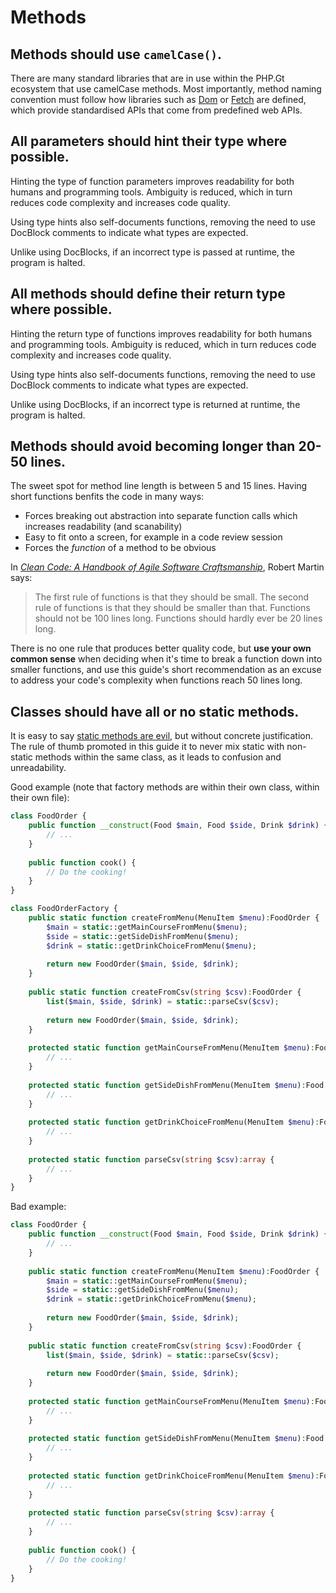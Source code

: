 # Methods

## Methods should use `camelCase()`.

There are many standard libraries that are in use within the PHP.Gt ecosystem that use camelCase methods. Most importantly, method naming convention must follow how libraries such as [Dom][dom] or [Fetch][fetch] are defined, which provide standardised APIs that come from predefined web APIs.

## All parameters should hint their type where possible.

Hinting the type of function parameters improves readability for both humans and programming tools. Ambiguity is reduced, which in turn reduces code complexity and increases code quality.

Using type hints also self-documents functions, removing the need to use DocBlock comments to indicate what types are expected.

Unlike using DocBlocks, if an incorrect type is passed at runtime, the program is halted.

## All methods should define their return type where possible.

Hinting the return type of functions improves readability for both humans and programming tools. Ambiguity is reduced, which in turn reduces code complexity and increases code quality.

Using type hints also self-documents functions, removing the need to use DocBlock comments to indicate what types are expected.

Unlike using DocBlocks, if an incorrect type is returned at runtime, the program is halted.

## Methods should avoid becoming longer than 20-50 lines.

The sweet spot for method line length is between 5 and 15 lines. Having short functions benfits the code in many ways:

+ Forces breaking out abstraction into separate function calls which increases readability (and scanability)
+ Easy to fit onto a screen, for example in a code review session
+ Forces the _function_ of a method to be obvious

In [_Clean Code: A Handbook of Agile Software Craftsmanship_][clean-code-book], Robert Martin says:

> The first rule of functions is that they should be small. The second rule of functions is that they should be smaller than that. Functions should not be 100 lines long. Functions should hardly ever be 20 lines long.

There is no one rule that produces better quality code, but **use your own common sense** when deciding when it's time to break a function down into smaller functions, and use this guide's short recommendation as an excuse to address your code's complexity when functions reach 50 lines long.

## Classes should have all or no static methods.

It is easy to say [static methods are evil][evil-static], but without concrete justification. The rule of thumb promoted in this guide it to never mix static with non-static methods within the same class, as it leads to confusion and unreadability.

Good example (note that factory methods are within their own class, within their own file):

```php
class FoodOrder {
	public function __construct(Food $main, Food $side, Drink $drink) {
		// ...
	}
	
	public function cook() {
		// Do the cooking!
	}
}
```

```php
class FoodOrderFactory {
	public static function createFromMenu(MenuItem $menu):FoodOrder {
		$main = static::getMainCourseFromMenu($menu);
		$side = static::getSideDishFromMenu($menu);
		$drink = static::getDrinkChoiceFromMenu($menu);
		
		return new FoodOrder($main, $side, $drink);
	}
	
	public static function createFromCsv(string $csv):FoodOrder {
		list($main, $side, $drink) = static::parseCsv($csv);
	
		return new FoodOrder($main, $side, $drink);
	}
	
	protected static function getMainCourseFromMenu(MenuItem $menu):Food {
		// ...
	}
	
	protected static function getSideDishFromMenu(MenuItem $menu):Food {
		// ...
	}
	
	protected static function getDrinkChoiceFromMenu(MenuItem $menu):Food {
		// ...
	}
	
	protected static function parseCsv(string $csv):array {
		// ...
	}
}
```

Bad example:

```php
class FoodOrder {
	public function __construct(Food $main, Food $side, Drink $drink) {
		// ...
	}
	
	public static function createFromMenu(MenuItem $menu):FoodOrder {
		$main = static::getMainCourseFromMenu($menu);
		$side = static::getSideDishFromMenu($menu);
		$drink = static::getDrinkChoiceFromMenu($menu);
		
		return new FoodOrder($main, $side, $drink);
	}
	
	public static function createFromCsv(string $csv):FoodOrder {
		list($main, $side, $drink) = static::parseCsv($csv);
	
		return new FoodOrder($main, $side, $drink);
	}
	
	protected static function getMainCourseFromMenu(MenuItem $menu):Food {
		// ...
	}
	
	protected static function getSideDishFromMenu(MenuItem $menu):Food {
		// ...
	}
	
	protected static function getDrinkChoiceFromMenu(MenuItem $menu):Food {
		// ...
	}
	
	protected static function parseCsv(string $csv):array {
		// ...
	}
	
	public function cook() {
		// Do the cooking!
	}
}
```

[dom]: https://php.gt/dom
[fetch]: https://php.gt/fetch
[clean-code-book]: https://books.google.co.uk/books/about/Clean_Code.html?id=dwSfGQAACAAJ&redir_esc=y
[evil-static]: https://www.google.co.uk/search?q=static+methods+are+evil
